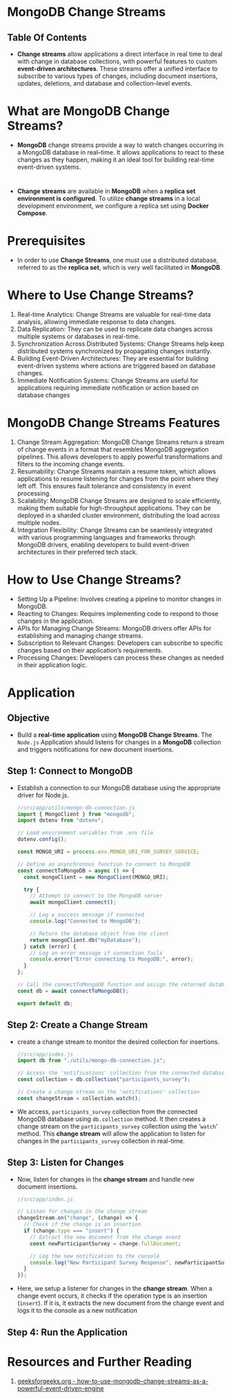 # MongoDB Change Streams

## Table Of Contents

- **Change streams** allow applications a direct interface in real time to deal with change in database collections, with powerful features to custom **event-driven architectures**. These streams offer a unified interface to subscribe to various types of changes, including document insertions, updates, deletions, and database and collection–level events.

# What are MongoDB Change Streams?

- **MongoDB** change streams provide a way to watch changes occurring in a MongoDB database in real–time. It allows applications to react to these changes as they happen, making it an ideal tool for building real-time event-driven systems.

#

- **Change streams** are available in **MongoDB** when a **replica set environment is configured**. To utilize **change streams** in a local development environment, we configure a replica set using **Docker Compose**.

# Prerequisites

- In order to use **Change Streams**, one must use a distributed database, referred to as the **replica set**, which is very well facilitated in **MongoDB**.

# Where to Use Change Streams?

1. Real-time Analytics: Change Streams are valuable for real-time data analysis, allowing immediate response to data changes.
2. Data Replication: They can be used to replicate data changes across multiple systems or databases in real-time.
3. Synchronization Across Distributed Systems: Change Streams help keep distributed systems synchronized by propagating changes instantly.
4. Building Event-Driven Architectures: They are essential for building event-driven systems where actions are triggered based on database changes.
5. Immediate Notification Systems: Change Streams are useful for applications requiring immediate notification or action based on database changes

# MongoDB Change Streams Features

1. Change Stream Aggregation: MongoDB Change Streams return a stream of change events in a format that resembles MongoDB aggregation pipelines. This allows developers to apply powerful transformations and filters to the incoming change events.
2. Resumability: Change Streams maintain a resume token, which allows applications to resume listening for changes from the point where they left off. This ensures fault tolerance and consistency in event processing.
3. Scalability: MongoDB Change Streams are designed to scale efficiently, making them suitable for high-throughput applications. They can be deployed in a sharded cluster environment, distributing the load across multiple nodes.
4. Integration Flexibility: Change Streams can be seamlessly integrated with various programming languages and frameworks through MongoDB drivers, enabling developers to build event-driven architectures in their preferred tech stack.

# How to Use Change Streams?

- Setting Up a Pipeline: Involves creating a pipeline to monitor changes in MongoDB.
- Reacting to Changes: Requires implementing code to respond to those changes in the application.
- APIs for Managing Change Streams: MongoDB drivers offer APIs for establishing and managing change streams.
- Subscription to Relevant Changes: Developers can subscribe to specific changes based on their application’s requirements.
- Processing Changes: Developers can process these changes as needed in their application logic.

# Application

## Objective

- Build a **real-time application** using **MongoDB Change Streams**. The `Node.js` Application should listens for changes in a **MongoDB** collection and triggers notifications for new document insertions.

## Step 1: Connect to MongoDB

- Establish a connection to our MongoDB database using the appropriate driver for Node.js.

  ```js
  //src/app/utils/mongo-db-connection.js
  import { MongoClient } from "mongodb";
  import dotenv from "dotenv";

  // Load environment variables from .env file
  dotenv.config();

  const MONGO_URI = process.env.MONGO_URI_FOR_SURVEY_SERVICE;

  // Define an asynchronous function to connect to MongoDB
  const connectToMongoDB = async () => {
    const mongoClient = new MongoClient(MONGO_URI);

    try {
      // Attempt to connect to the MongoDB server
      await mongoClient.connect();

      // Log a success message if connected
      console.log("Connected to MongoDB");

      // Return the database object from the client
      return mongoClient.db("myDatabase");
    } catch (error) {
      // Log an error message if connection fails
      console.error("Error connecting to MongoDB:", error);
    }
  };

  // Call the connectToMongoDB function and assign the returned database object to 'db'
  const db = await connectToMongoDB();

  export default db;
  ```

## Step 2: Create a Change Stream

- create a change stream to monitor the desired collection for insertions.

  ```js
  //src/app/index.js
  import db from "./utils/mongo-db-connection.js";

  // Access the 'notifications' collection from the connected database
  const collection = db.collection("participants_survey");

  // Create a change stream on the 'notifications' collection
  const changeStream = collection.watch();
  ```

- We access, `participants_survey` collection from the connected MongoDB database using `db.collection` method. It then creates a change stream on the `participants_survey` collection using the ‘`watch`‘ method. This **change stream** will allow the application to listen for changes in the `participants_survey` collection in real-time.

## Step 3: Listen for Changes

- Now, listen for changes in the **change stream** and handle new document insertions.

  ```js
  //src/app/index.js

  // Listen for changes in the change stream
  changeStream.on("change", (change) => {
    // Check if the change is an insertion
    if (change.type === "insert") {
      // Extract the new document from the change event
      const newParticipantSurvey = change.fullDocument;

      // Log the new notification to the console
      console.log("New Participant Survey Response", newParticipantSurvey);
    }
  });
  ```

- Here, we setup a listener for changes in the **change stream**. When a change event occurs, it checks if the operation type is an insertion (`insert`). If it is, it extracts the new document from the change event and logs it to the console as a new notification

## Step 4: Run the Application

# Resources and Further Reading

1. [geeksforgeeks.org - how-to-use-mongodb-change-streams-as-a-powerful-event-driven-engine](https://www.geeksforgeeks.org/how-to-use-mongodb-change-streams-as-a-powerful-event-driven-engine/)
